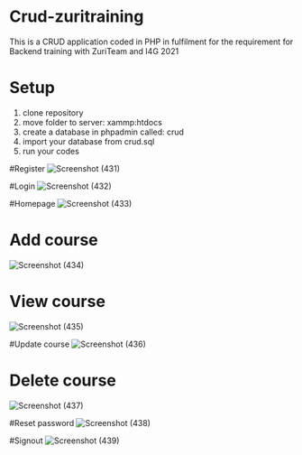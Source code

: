 # Crud-zuritraining
This is a CRUD application coded in PHP in fulfilment for the requirement for Backend training with ZuriTeam and I4G 2021

# Setup
1. clone repository
2. move folder to server: xammp:htdocs
3. create a database in phpadmin called: crud
4. import your database from crud.sql
5. run your codes

#Register
![Screenshot (431)](https://user-images.githubusercontent.com/53452638/119115585-2f279900-b9dc-11eb-9f8a-4f6a27e8c03c.png)

#Login
![Screenshot (432)](https://user-images.githubusercontent.com/53452638/119115645-4070a580-b9dc-11eb-85ed-bcfc3429e1fc.png)

#Homepage
![Screenshot (433)](https://user-images.githubusercontent.com/53452638/119115670-48304a00-b9dc-11eb-8947-538a6b21ac98.png)

# Add course
![Screenshot (434)](https://user-images.githubusercontent.com/53452638/119115706-52eadf00-b9dc-11eb-9def-ad5cbf25a2ca.png)

# View course
![Screenshot (435)](https://user-images.githubusercontent.com/53452638/119115749-5e3e0a80-b9dc-11eb-83da-320120c3abac.png)

#Update course
![Screenshot (436)](https://user-images.githubusercontent.com/53452638/119115802-6dbd5380-b9dc-11eb-83b7-8c3072001273.png)

# Delete course
![Screenshot (437)](https://user-images.githubusercontent.com/53452638/119115830-76ae2500-b9dc-11eb-8421-5d7981e60fb9.png)

#Reset password
![Screenshot (438)](https://user-images.githubusercontent.com/53452638/119115870-8463aa80-b9dc-11eb-8f0e-78383f9fe350.png)

#Signout
![Screenshot (439)](https://user-images.githubusercontent.com/53452638/119115912-8e85a900-b9dc-11eb-8f79-6ff77cf7e5fe.png)




